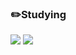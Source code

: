 ### ✏️Studying
 <img src="https://img.shields.io/badge/JavaScript-F7DF1E?style=flat&logo=TypeScript&logoColor=white"/>

<img src="https://github-readme-stats.vercel.app/api?username=Jangmyun&show_icons=true">

<!--
**Jangmyun/Jangmyun** is a ✨ _special_ ✨ repository because its `README.md` (this file) appears on your GitHub profile.

Here are some ideas to get you started:

- 🔭 I’m currently working on ...
- 🌱 I’m currently learning ...
- 👯 I’m looking to collaborate on ...
- 🤔 I’m looking for help with ...
- 💬 Ask me about ...
- 📫 How to reach me: ...
- 😄 Pronouns: ...
- ⚡ Fun fact: ...
-->
